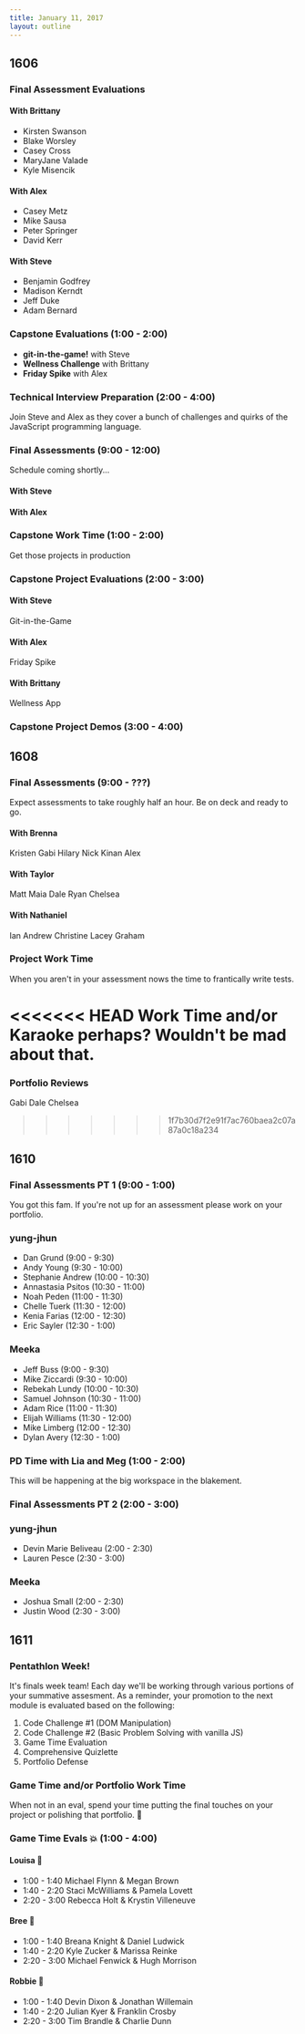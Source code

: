 ```yaml
---
title: January 11, 2017
layout: outline
---
```


## 1606

### Final Assessment Evaluations

#### With Brittany

- Kirsten Swanson
- Blake Worsley
- Casey Cross
- MaryJane Valade
- Kyle Misencik

#### With Alex

- Casey Metz
- Mike Sausa
- Peter Springer
- David Kerr

#### With Steve

- Benjamin Godfrey
- Madison Kerndt
- Jeff Duke
- Adam Bernard

### Capstone Evaluations (1:00 - 2:00)

- **git-in-the-game!** with Steve
- **Wellness Challenge** with Brittany
- **Friday Spike** with Alex

### Technical Interview Preparation (2:00 - 4:00)

Join Steve and Alex as they cover a bunch of challenges and quirks of the JavaScript programming language.

### Final Assessments (9:00 - 12:00)
Schedule coming shortly...

#### With Steve

#### With Alex

### Capstone Work Time (1:00 - 2:00)
Get those projects in production

### Capstone Project Evaluations (2:00 - 3:00)

#### With Steve
Git-in-the-Game

#### With Alex
Friday Spike

#### With Brittany
Wellness App

### Capstone Project Demos (3:00 - 4:00)

## 1608

### Final Assessments (9:00 - ???)

Expect assessments to take roughly half an hour. Be on deck and ready to go.

#### With Brenna
Kristen
Gabi
Hilary
Nick
Kinan
Alex

#### With Taylor
Matt
Maia
Dale
Ryan
Chelsea

#### With Nathaniel
Ian
Andrew
Christine
Lacey
Graham


### Project Work Time

When you aren't in your assessment nows the time to frantically write tests.

<<<<<<< HEAD
Work Time and/or Karaoke perhaps? Wouldn't be mad about that.
=======
### Portfolio Reviews

Gabi
Dale
Chelsea
>>>>>>> 1f7b30d7f2e91f7ac760baea2c07a87a0c18a234

## 1610

### Final Assessments PT 1 (9:00 - 1:00)

You got this fam.
If you're not up for an assessment please work on your portfolio.

### yung-jhun

* Dan Grund (9:00 - 9:30)
* Andy Young (9:30 - 10:00)
* Stephanie Andrew (10:00 - 10:30)
* Annastasia Psitos (10:30 - 11:00)
* Noah Peden (11:00 - 11:30)
* Chelle Tuerk (11:30 - 12:00)
* Kenia Farias (12:00 - 12:30)
* Eric Sayler (12:30 - 1:00)

### Meeka

* Jeff Buss (9:00 - 9:30)
* Mike Ziccardi (9:30 - 10:00)
* Rebekah Lundy (10:00 - 10:30)
* Samuel Johnson (10:30 - 11:00)
* Adam Rice (11:00 - 11:30)
* Elijah Williams (11:30 - 12:00)
* Mike Limberg (12:00 - 12:30)
* Dylan Avery (12:30 - 1:00)

### PD Time with Lia and Meg (1:00 - 2:00)

This will be happening at the big workspace in the blakement.

### Final Assessments PT 2 (2:00 - 3:00)

### yung-jhun

* Devin Marie Beliveau (2:00 - 2:30)
* Lauren Pesce (2:30 - 3:00)

### Meeka

* Joshua Small (2:00 - 2:30)
* Justin Wood (2:30 - 3:00)

## 1611

### Pentathlon Week!
It's finals week team! Each day we'll be working through various portions of your summative assesment. As a reminder, your promotion to the next module is evaluated based on the following:

1. Code Challenge #1 (DOM Manipulation)
2. Code Challenge #2 (Basic Problem Solving with vanilla JS)
3. Game Time Evaluation
4. Comprehensive Quizlette
5. Portfolio Defense

### Game Time and/or Portfolio Work Time
When not in an eval, spend your time putting the final touches on your project or polishing that portfolio. :gem:

### Game Time Evals :boom: (1:00 - 4:00)

#### Louisa :hear_no_evil:
- 1:00 - 1:40 Michael Flynn & Megan Brown
- 1:40 - 2:20 Staci McWilliams & Pamela Lovett
- 2:20 - 3:00 Rebecca Holt & Krystin Villeneuve

#### Bree :see_no_evil:
- 1:00 - 1:40 Breana Knight & Daniel Ludwick
- 1:40 - 2:20 Kyle Zucker & Marissa Reinke
- 2:20 - 3:00 Michael Fenwick & Hugh Morrison

#### Robbie :speak_no_evil:
- 1:00 - 1:40 Devin Dixon & Jonathan Willemain
- 1:40 - 2:20 Julian Kyer & Franklin Crosby
- 2:20 - 3:00 Tim Brandle & Charlie Dunn
